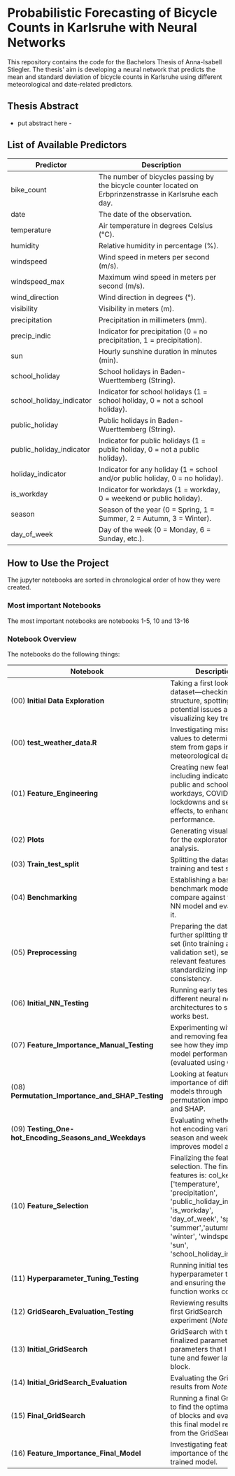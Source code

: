 # Probabilistic Forecasting of Bicycle Counts in Karlsruhe with Neural Networks

This repository contains the code for the Bachelors Thesis of Anna-Isabell Stiegler.
The thesis' aim is developing a neural network that predicts the mean and standard deviation of bicycle counts in Karlsruhe using different meteorological and date-related predictors.

## Thesis Abstract
- put abstract here - 

## List of Available Predictors

| **Predictor**              | **Description** |
|--------------------------------------|----------------|
| bike_count                           | The number of bicycles passing by the bicycle counter located on Erbprinzenstrasse in Karlsruhe each day. |
| date                                 | The date of the observation. |
| temperature                          | Air temperature in degrees Celsius (°C). |
| humidity                             | Relative humidity in percentage (%). |
| windspeed                            | Wind speed in meters per second (m/s). |
| windspeed_max                        | Maximum wind speed in meters per second (m/s). |
| wind_direction                       | Wind direction in degrees (°). |
| visibility                           | Visibility in meters (m). |
| precipitation                        | Precipitation in millimeters (mm). |
| precip_indic                         | Indicator for precipitation (0 = no precipitation, 1 = precipitation). |
| sun                                  | Hourly sunshine duration in minutes (min). |
| school_holiday                       | School holidays in Baden-Wuerttemberg (String). |
| school_holiday_indicator             | Indicator for school holidays (1 = school holiday, 0 = not a school holiday). |
| public_holiday                       | Public holidays in Baden-Wuerttemberg (String). |
| public_holiday_indicator             | Indicator for public holidays (1 = public holiday, 0 = not a public holiday). |
| holiday_indicator                    | Indicator for any holiday (1 = school and/or public holiday, 0 = no holiday). |
| is_workday                           | Indicator for workdays (1 = workday, 0 = weekend or public holiday). |
| season                               | Season of the year (0 = Spring, 1 = Summer, 2 = Autumn, 3 = Winter). |
| day_of_week                          | Day of the week (0 = Monday, 6 = Sunday, etc.). |


## How to Use the Project

The jupyter notebooks are sorted in chronological order of how they were created. 

### Most important Notebooks

The most important notebooks are notebooks 1-5, 10 and 13-16


### Notebook Overview

The notebooks do the following things:

| **Notebook**                          | **Description**                                                                                                                                                        |
|---------------------------------------|------------------------------------------------------------------------------------------------------------------------------------------------------------------------|
| (00) **Initial Data Exploration**      | Taking a first look at the dataset—checking its structure, spotting potential issues and visualizing key trends.                                                     |
| (00) **test_weather_data.R**           | Investigating missing values to determine if they stem from gaps in the meteorological data.                                                                          |
| (01) **Feature_Engineering**           | Creating new features, including indicators for public and school holidays, workdays, COVID-19 lockdowns and seasonal effects, to enhance model performance.          |
| (02) **Plots**                         | Generating visualizations for the exploratory data analysis.                                                                                                           |
| (03) **Train_test_split**              | Splitting the dataset into training and test sets.                                                                                                                      |
| (04) **Benchmarking**                  | Establishing a baseline benchmark model to compare against the final NN model and evaluating it.                                                                       |
| (05) **Preprocessing**                 | Preparing the data—further splitting the training set (into training and validation set), selecting relevant features and standardizing inputs for consistency.         |
| (06) **Initial_NN_Testing**            | Running early tests on different neural network architectures to see what works best.                                                                                   |
| (07) **Feature_Importance_Manual_Testing** | Experimenting with adding and removing features to see how they impact model performance (evaluated using CRPS).                                                         |
| (08) **Permutation_Importance_and_SHAP_Testing** | Looking at feature importance of different models through permutation importance and SHAP.                                                                              |
| (09) **Testing_One-hot_Encoding_Seasons_and_Weekdays** | Evaluating whether one-hot encoding variables like season and weekday improves model accuracy.                                                               |
| (10) **Feature_Selection**             | Finalizing the feature selection. The final list of features is: col_keep = ['temperature', 'precipitation', 'public_holiday_indicator', 'is_workday', 'day_of_week', 'spring', 'summer','autumn', 'winter', 'windspeed', 'sun', 'school_holiday_indicator'].                                                                                                                            |
| (11) **Hyperparameter_Tuning_Testing** | Running initial tests with hyperparameter tuning and ensuring the `tune_nn` function works correctly.                                                                  |
| (12) **GridSearch_Evaluation_Testing** | Reviewing results from the first GridSearch experiment (*Notebook 11*).                                                                                               |
| (13) **Initial_GridSearch**            | GridSearch with the finalized parameter grid of parameters that I want to tune and fewer layers per block.                                                              |
| (14) **Initial_GridSearch_Evaluation** | Evaluating the GridSearch results from *Notebook 13*.                                                                                                                  |
| (15) **Final_GridSearch**              | Running a final GridSearch to find the optimal number of blocks and evaluating this final model resulting from the GridSearch.                                                                         |
| (16) **Feature_Importance_Final_Model**| Investigating feature importance of the final trained model.          |


